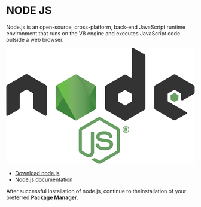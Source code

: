 # NODE JS

Node.js is an open-source, cross-platform, back-end JavaScript runtime environment that runs on the V8 engine and executes JavaScript code outside a web browser.

![git logo](../../images/node-logo.png)

- [Download node.js](https://nodejs.org/en/)
- [Node.js documentation](https://nodejs.org/en/docs/)

After successful installation of node.js, continue to theinstallation of your preferred **Package Manager**.
